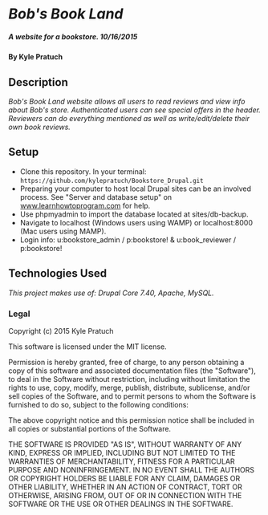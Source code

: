 # _Bob's Book Land_

##### _A website for a bookstore. 10/16/2015_

#### By Kyle Pratuch

## Description

_Bob's Book Land website allows all users to read reviews and view info about Bob's store. Authenticated users can see special offers in the header. Reviewers can do everything mentioned as well as write/edit/delete their own book reviews._

## Setup

* Clone this repository. In your terminal: ```https://github.com/kylepratuch/Bookstore_Drupal.git```
* Preparing your computer to host local Drupal sites can be an involved process. See "Server and database setup" on www.learnhowtoprogram.com for help.
* Use phpmyadmin to import the database located at sites/db-backup.
* Navigate to localhost (Windows users using WAMP) or localhost:8000 (Mac users using MAMP).
* Login info: u:bookstore_admin / p:bookstore! & u:book_reviewer / p:bookstore!


## Technologies Used

_This project makes use of:
Drupal Core 7.40, Apache, MySQL._


### Legal

Copyright (c) 2015 Kyle Pratuch

This software is licensed under the MIT license.

Permission is hereby granted, free of charge, to any person obtaining a copy
of this software and associated documentation files (the "Software"), to deal
in the Software without restriction, including without limitation the rights
to use, copy, modify, merge, publish, distribute, sublicense, and/or sell
copies of the Software, and to permit persons to whom the Software is
furnished to do so, subject to the following conditions:

The above copyright notice and this permission notice shall be included in
all copies or substantial portions of the Software.

THE SOFTWARE IS PROVIDED "AS IS", WITHOUT WARRANTY OF ANY KIND, EXPRESS OR
IMPLIED, INCLUDING BUT NOT LIMITED TO THE WARRANTIES OF MERCHANTABILITY,
FITNESS FOR A PARTICULAR PURPOSE AND NONINFRINGEMENT. IN NO EVENT SHALL THE
AUTHORS OR COPYRIGHT HOLDERS BE LIABLE FOR ANY CLAIM, DAMAGES OR OTHER
LIABILITY, WHETHER IN AN ACTION OF CONTRACT, TORT OR OTHERWISE, ARISING FROM,
OUT OF OR IN CONNECTION WITH THE SOFTWARE OR THE USE OR OTHER DEALINGS IN
THE SOFTWARE.
